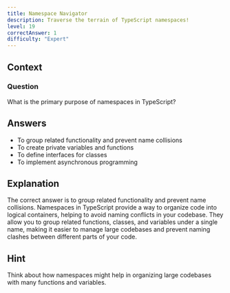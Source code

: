 ```yaml
---
title: Namespace Navigator
description: Traverse the terrain of TypeScript namespaces!
level: 19
correctAnswer: 1
difficulty: "Expert"
---
```


## Context

### Question
What is the primary purpose of namespaces in TypeScript?

## Answers
- To group related functionality and prevent name collisions
- To create private variables and functions
- To define interfaces for classes
- To implement asynchronous programming

## Explanation
The correct answer is to group related functionality and prevent name collisions. Namespaces in TypeScript provide a way to organize code into logical containers, helping to avoid naming conflicts in your codebase. They allow you to group related functions, classes, and variables under a single name, making it easier to manage large codebases and prevent naming clashes between different parts of your code.

## Hint
Think about how namespaces might help in organizing large codebases with many functions and variables.